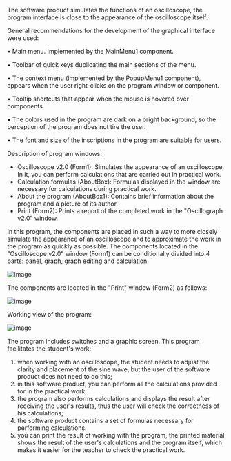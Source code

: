 The software product simulates the functions of an oscilloscope, the program interface is close to the appearance of the oscilloscope itself.

General recommendations for the development of the graphical interface were used:

• Main menu. Implemented by the MainMenu1 component.

• Toolbar of quick keys duplicating the main sections of the menu.

• The context menu (implemented by the PopupMenu1 component), appears when the user right-clicks on the program window or component.

• Tooltip shortcuts that appear when the mouse is hovered over components.

• The colors used in the program are dark on a bright background, so the perception of the program does not tire the user.

• The font and size of the inscriptions in the program are suitable for users.



Description of program windows:
- Oscilloscope v2.0 (Form1): Simulates the appearance of an oscilloscope. In it, you can perform calculations that are carried out in practical work.  
- Calculation formulas (AboutBox): Formulas displayed in the window are necessary for calculations during practical work.  
- About the program (AboutBox1): Contains brief information about the program and a picture of its author.  
- Print (Form2): Prints a report of the completed work in the "Oscillograph v2.0" window.

In this program, the components are placed in such a way to more closely simulate the appearance of an oscilloscope and to approximate the work in the program as quickly as possible.
The components located in the "Oscilloscope v2.0" window (Form1) can be conditionally divided into 4 parts: panel, graph, graph editing and calculation.

![image](https://github.com/user-attachments/assets/34caa08d-ae00-434a-a46f-5bb2070218e4)

The components are located in the "Print" window (Form2) as follows:

![image](https://github.com/user-attachments/assets/fd4e4b3f-3fcb-4af3-81a3-8e56fe6de3c0)

Working view of the program:

![image](https://github.com/user-attachments/assets/95960481-0f16-4d3f-8eb1-47cce40f0dcd)


The program includes switches and a graphic screen. This program facilitates the student's work:
1) when working with an oscilloscope, the student needs to adjust the clarity and placement of the sine wave, but the user of the software product does not need to do this;
2) in this software product, you can perform all the calculations provided for in the practical work;
3) the program also performs calculations and displays the result after receiving the user's results, thus the user will check the correctness of his calculations;
4) the software product contains a set of formulas necessary for performing calculations.
5) you can print the result of working with the program, the printed material shows the result of the user's calculations and the program itself, which makes it easier for the teacher to check the practical work.
